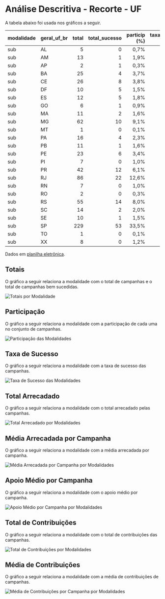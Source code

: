 # Análise Descritiva - Recorte - UF

A tabela abaixo foi usada nos gráficos a seguir.

| modalidade   | geral_uf_br   |   total |   total_sucesso |   particip (%) |   taxa_sucesso (%) |   arrecadado_sucesso (R$) |   media_sucesso (R$) |   std_sucesso (R$) |   min_sucesso (R$) |   max_sucesso (R$) |   apoio_medio (R$) |   contribuicoes |   media_contribuicoes |
|:-------------|:--------------|--------:|----------------:|---------------:|-------------------:|--------------------------:|---------------------:|-------------------:|-------------------:|-------------------:|-------------------:|----------------:|----------------------:|
| sub          | AL            |       5 |               0 |           0,7% |               0,0% |                      0,00 |                 0,00 |               0,00 |               0,00 |               0,00 |               0,00 |               0 |                   0,0 |
| sub          | AM            |      13 |               1 |           1,9% |               7,7% |                      2,02 |                 2,02 |               0,00 |               2,02 |               2,02 |               1,01 |               2 |                   2,0 |
| sub          | AP            |       2 |               1 |           0,3% |              50,0% |                     70,02 |                70,02 |               0,00 |              70,02 |              70,02 |              70,02 |               1 |                   1,0 |
| sub          | BA            |      25 |               4 |           3,7% |              16,0% |                    392,12 |                98,03 |              24,95 |              76,68 |             127,07 |              32,68 |              12 |                   3,0 |
| sub          | CE            |      26 |               8 |           3,8% |              30,8% |                    615,96 |                76,99 |              87,20 |               3,16 |             252,23 |              25,66 |              24 |                   3,0 |
| sub          | DF            |      10 |               5 |           1,5% |              50,0% |                  1.789,00 |               357,80 |             222,39 |             102,01 |             606,04 |               9,62 |             186 |                  37,2 |
| sub          | ES            |      12 |               5 |           1,8% |              41,7% |                    476,39 |                95,28 |             141,24 |              10,54 |             344,69 |              17,64 |              27 |                   5,4 |
| sub          | GO            |       6 |               1 |           0,9% |              16,7% |                    277,47 |               277,47 |               0,00 |             277,47 |             277,47 |              14,60 |              19 |                  19,0 |
| sub          | MA            |      11 |               2 |           1,6% |              18,2% |                     55,76 |                27,88 |              30,06 |               6,63 |              49,14 |               9,29 |               6 |                   3,0 |
| sub          | MG            |      62 |              10 |           9,1% |              16,1% |                  4.465,64 |               446,56 |           1.066,78 |               7,15 |           3.475,05 |              19,17 |             233 |                  23,3 |
| sub          | MT            |       1 |               0 |           0,1% |               0,0% |                      0,00 |                 0,00 |               0,00 |               0,00 |               0,00 |               0,00 |               0 |                   0,0 |
| sub          | PA            |      16 |               4 |           2,3% |              25,0% |                    293,87 |                73,47 |              66,14 |               5,28 |             157,76 |              19,59 |              15 |                   3,8 |
| sub          | PB            |      11 |               1 |           1,6% |               9,1% |                    140,18 |               140,18 |               0,00 |             140,18 |             140,18 |              28,04 |               5 |                   5,0 |
| sub          | PE            |      23 |               6 |           3,4% |              26,1% |                  1.088,70 |               181,45 |             209,32 |               5,26 |             538,07 |              17,01 |              64 |                  10,7 |
| sub          | PI            |       7 |               0 |           1,0% |               0,0% |                      0,00 |                 0,00 |               0,00 |               0,00 |               0,00 |               0,00 |               0 |                   0,0 |
| sub          | PR            |      42 |              12 |           6,1% |              28,6% |                  4.227,20 |               352,27 |             491,75 |               6,33 |           1.809,10 |              17,91 |             236 |                  19,7 |
| sub          | RJ            |      86 |              22 |          12,6% |              25,6% |                  6.116,28 |               278,01 |             408,56 |               3,80 |           1.594,03 |              24,27 |             252 |                  11,5 |
| sub          | RN            |       7 |               0 |           1,0% |               0,0% |                      0,00 |                 0,00 |               0,00 |               0,00 |               0,00 |               0,00 |               0 |                   0,0 |
| sub          | RO            |       2 |               0 |           0,3% |               0,0% |                      0,00 |                 0,00 |               0,00 |               0,00 |               0,00 |               0,00 |               0 |                   0,0 |
| sub          | RS            |      55 |              14 |           8,0% |              25,5% |                  4.193,00 |               299,50 |             239,17 |               1,09 |             657,08 |              19,87 |             211 |                  15,1 |
| sub          | SC            |      14 |               2 |           2,0% |              14,3% |                  2.207,97 |             1.103,99 |             918,36 |             454,61 |           1.753,37 |              24,81 |              89 |                  44,5 |
| sub          | SE            |      10 |               1 |           1,5% |              10,0% |                     53,86 |                53,86 |               0,00 |              53,86 |              53,86 |              53,86 |               1 |                   1,0 |
| sub          | SP            |     229 |              53 |          33,5% |              23,1% |                 16.721,53 |               315,50 |             902,69 |               3,80 |           5.087,08 |              20,27 |             825 |                  15,6 |
| sub          | TO            |       1 |               0 |           0,1% |               0,0% |                      0,00 |                 0,00 |               0,00 |               0,00 |               0,00 |               0,00 |               0 |                   0,0 |
| sub          | XX            |       8 |               0 |           1,2% |               0,0% |                      0,00 |                 0,00 |               0,00 |               0,00 |               0,00 |               0,00 |               0 |                   0,0 |

Dados em [planilha eletrônica](./dados/sub-uf.xlsx).


## Totais

O gráfico a seguir relaciona a modalidade com o total de campanhas e o total de campanhas bem sucedidas.

![Totais por Modalidade](./img/sub-uf-totais.png)


## Participação

O gráfico a seguir relaciona a modalidade com a participação de cada uma no conjunto de campanhas.

![Participação das Modalidades](./img/sub-uf-participacao.png)


## Taxa de Sucesso

O gráfico a seguir relaciona a modalidade com a taxa de sucesso das campanhas.

![Taxa de Sucesso das Modalidades](./img/sub-uf-taxa-sucesso.png)


## Total Arrecadado

O gráfico a seguir relaciona a modalidade com o total arrecadado pelas campanhas.

![Total Arrecadado por Modalidades](./img/sub-uf-total-arrecadado.png)


## Média Arrecadada por Campanha

O gráfico a seguir relaciona a modalidade com a média arrecadada por campanha.

![Média Arrecadada por Campanha por Modalidades](./img/sub-uf-media-arrecadada.png)


## Apoio Médio por Campanha

O gráfico a seguir relaciona a modalidade com o apoio médio por campanha.

![Apoio Médio por Campanha por Modalidades](./img/sub-uf-apoio-medio.png)


## Total de Contribuições

O gráfico a seguir relaciona a modalidade com o total de contribuições das campanhas.

![Total de Contribuições por Modalidades](./img/sub-uf-total-contribuicoes.png)


## Média de Contribuições

O gráfico a seguir relaciona a modalidade com a média de contribuições de campanhas.

![Média de Contribuições por Campanha por Modalidades](./img/sub-uf-media-contribuicoes.png)



